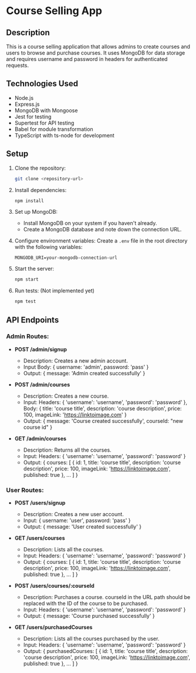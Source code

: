 # Course Selling App

## Description

This is a course selling application that allows admins to create courses and users to browse and purchase courses. It uses MongoDB for data storage and requires username and password in headers for authenticated requests.

## Technologies Used

- Node.js
- Express.js
- MongoDB with Mongoose
- Jest for testing
- Supertest for API testing
- Babel for module transformation
- TypeScript with ts-node for development

## Setup

1. Clone the repository:
   ```bash
   git clone <repository-url>
   ```

2. Install dependencies:
   ```bash
   npm install
   ```

3. Set up MongoDB:
   - Install MongoDB on your system if you haven't already.
   - Create a MongoDB database and note down the connection URL.

4. Configure environment variables:
   Create a `.env` file in the root directory with the following variables:
   ```plaintext
   MONGODB_URI=your-mongodb-connection-url
   ```

5. Start the server:
   ```bash
   npm start
   ```

6. Run tests: (Not implemented yet)
   ```bash
   npm test
   ```

## API Endpoints

### Admin Routes:

- **POST /admin/signup**
  - Description: Creates a new admin account.
  - Input Body: { username: 'admin', password: 'pass' }
  - Output: { message: 'Admin created successfully' }

- **POST /admin/courses**
  - Description: Creates a new course.
  - Input: Headers: { 'username': 'username', 'password': 'password' }, Body: { title: 'course title', description: 'course description', price: 100, imageLink: 'https://linktoimage.com' }
  - Output: { message: 'Course created successfully', courseId: "new course id" }

- **GET /admin/courses**
  - Description: Returns all the courses.
  - Input: Headers: { 'username': 'username', 'password': 'password' }
  - Output: { courses: [ { id: 1, title: 'course title', description: 'course description', price: 100, imageLink: 'https://linktoimage.com', published: true }, ... ] }

### User Routes:

- **POST /users/signup**
  - Description: Creates a new user account.
  - Input: { username: 'user', password: 'pass' }
  - Output: { message: 'User created successfully' }

- **GET /users/courses**
  - Description: Lists all the courses.
  - Input: Headers: { 'username': 'username', 'password': 'password' }
  - Output: { courses: [ { id: 1, title: 'course title', description: 'course description', price: 100, imageLink: 'https://linktoimage.com', published: true }, ... ] }

- **POST /users/courses/:courseId**
  - Description: Purchases a course. courseId in the URL path should be replaced with the ID of the course to be purchased.
  - Input: Headers: { 'username': 'username', 'password': 'password' }
  - Output: { message: 'Course purchased successfully' }

- **GET /users/purchasedCourses**
  - Description: Lists all the courses purchased by the user.
  - Input: Headers: { 'username': 'username', 'password': 'password' }
  - Output: { purchasedCourses: [ { id: 1, title: 'course title', description: 'course description', price: 100, imageLink: 'https://linktoimage.com', published: true }, ... ] }
